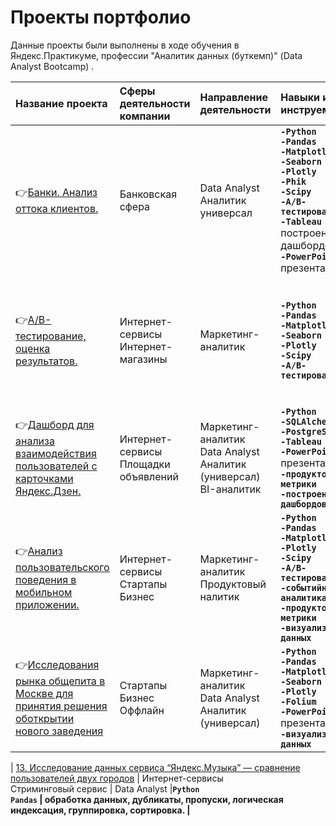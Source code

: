 # Проекты портфолио

Данные проекты были выполнены в ходе обучения в Яндекс.Практикуме, профессии "Аналитик данных (буткемп)" (Data Analyst Bootcamp) .

| Название проекта                                           | Сферы деятельности компании | Направление деятельности | Навыки и инструемнты | Ключевые слова проекта |
| :----------------------------------------------------------------------------------------| :---------------------- | :---------------------- | :---------------------- | :-------------------------------------------- | 
| 👉[Банки. Анализ оттока клиентов.](banks_churn_analys) |  Банковская сфера | Data Analyst <br> Аналитик универсал |<b>`-Python`<br>`-Pandas` <br> `-Matplotlib` <br> `-Seaborn` <br> `-Plotly` <br> `-Phik` <br> `-Scipy` <br> `-A/B-тестирование` <br> `-Tableau` <br></b> построение дашбордов <br><b> `-PowerPoint` <br></b> презентации |  обработка данных, дубликаты, пропуски, аномалии, исследовательский анализ, категоризация, визуализация, дашборды, A/B тесты, презентация |
| 👉[А/B-тестирование, оценка результатов.](a-b_test_correctness_analysis) |  Интернет-сервисы <br> Интернет-магазины | Маркетинг-аналитик |<b>`-Python`<br>`-Pandas` <br> `-Matplotlib` <br> `-Seaborn` <br> `-Plotly` <br> `-Scipy` <br> `-A/B-тестирование` |  обработка данных, дубликаты, пропуски, аномалии, оценка корректности теста, исследовательский анализ, визуализация, A/B тесты |
| 👉[Дашборд для анализа взаимодействия пользователей с карточками Яндекс.Дзен.](interaction_analysis_yandex_dzen) |  Интернет-сервисы <br> Площадки объявлений | Маркетинг-аналитик <br> Data Analyst <br> Аналитик (универсал) <br> BI-аналитик|<b>`-Python` <br> `-SQLAlchemy` <br> `-PostgreSQL` <br> `-Tableau` <br> `-PowerPoint` <br></b> презентации <b><br>`-продуктовые метрики` <br> `-построение дашбордов` |  дашборд, пайплайн, Yandex.Cloud, удаленный сервер, виртуальная машина, cron, презентация |
| 👉[Анализ пользовательского поведения в мобильном приложении.](analysis_of_user_behavior_in_a_mobile_application) |  Интернет-сервисы <br> Стартапы <br> Бизнес | Маркетинг-аналитик <br> Продуктовый налитик| <b>`-Python`<br>`-Pandas` <br> `-Matplotlib` <br> `-Plotly` <br> `-Scipy` <br> `-A/B-тестирование` <br> `-событийная аналитика` <br> `-продуктовые метрики` <br> `-визуализация данных` |  A/B-тест, визуализация, статистический тест |
| 👉[Исследования рынка общепита в Москве для принятия решения оботкрытии нового заведения](food_market_research) |  Стартапы <br> Бизнес <br> Оффлайн| Маркетинг-аналитик <br> Data Analyst <br> Аналитик (универсал) | <b> `-Python` <br> `-Pandas` <br> `-Matplotlib` <br> `-Seaborn` <br> `-Plotly` <br> `-Folium` <br> `-PowerPoint` <br></b> презентации <b><br> `-визуализация данных`|  обработка данных, визуализация данных, создание презентаций |


| [13. Исследование данных сервиса “Яндекс.Музыка” — сравнение пользователей двух городов](big_cities_music) |  Интернет-сервисы <br> Стриминговый сервис | Data Analyst |<b>`Python`<br>`Pandas` |  обработка данных, дубликаты, пропуски, логическая индексация, группировка, сортировка. |